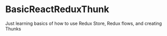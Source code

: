 # BasicReactReduxThunk
 Just learning basics of how to use Redux Store, Redux flows, and creating Thunks
